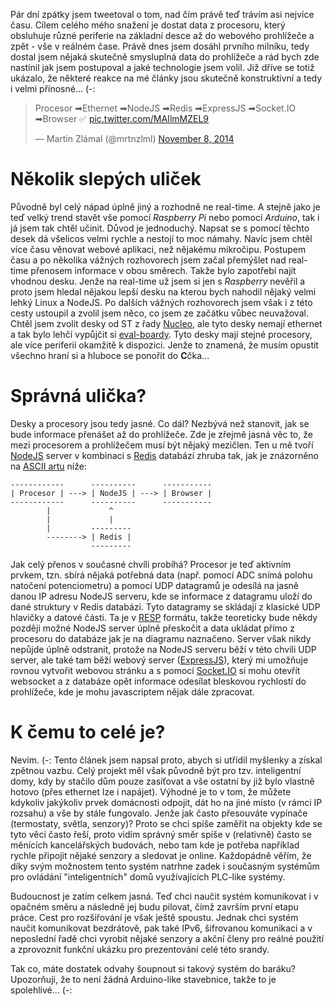 Pár dní zpátky jsem tweetoval o tom, nad čím právě teď trávím asi nejvíce času. Cílem celého mého snažení je dostat data z procesoru, který obsluhuje různé periferie na základní desce až do webového prohlížeče a zpět - vše v reálném čase. Právě dnes jsem dosáhl prvního milníku, tedy dostal jsem nějaká skutečně smysluplná data do prohlížeče a rád bych zde nastínil jak jsem postupoval a jaké technologie jsem volil. Již dříve se totiž ukázalo, že některé reakce na mé články jsou skutečně konstruktivní a tedy i velmi přínosné... (-:

<blockquote class="twitter-tweet" lang="en"><p>Procesor ➡Ethernet ➡NodeJS ➡Redis ➡ExpressJS ➡Socket.IO ➡Browser ✅ <a href="http://t.co/MAIlmMZEL9">pic.twitter.com/MAIlmMZEL9</a></p>&mdash; Martin Zlámal (@mrtnzlml) <a href="https://twitter.com/mrtnzlml/status/531104236571230208">November 8, 2014</a></blockquote>
<script async src="//platform.twitter.com/widgets.js" charset="utf-8"></script>

Několik slepých uliček
======================
Původně byl celý nápad úplně jiný a rozhodně ne real-time. A stejně jako je teď velký trend stavět vše pomocí *Raspberry Pi* nebo pomocí *Arduino*, tak i já jsem tak chtěl učinit. Důvod je jednoduchý. Napsat se s pomocí těchto desek dá všelicos velmi rychle a nestojí to moc námahy. Navíc jsem chtěl více času věnovat webové aplikaci, než nějakému mikročipu. Postupem času a po několika vážných rozhovorech jsem začal přemýšlet nad real-time přenosem informace v obou směrech. Takže bylo zapotřebí najít vhodnou desku. Jenže na real-time už jsem si jen s *Raspberry* nevěřil a proto jsem hledal nějakou lepší desku na kterou bych nahodil nějaký velmi lehký Linux a NodeJS. Po dalších vážných rozhovorech jsem však i z této cesty ustoupil a zvolil jsem něco, co jsem ze začátku vůbec neuvažoval. Chtěl jsem zvolit desky od ST z řady [Nucleo](www.st.com/stm32nucleo), ale tyto desky nemají ethernet a tak bylo lehčí vypůjčit si [eval-boardy](www.st.com/stm3220g-eval). Tyto desky mají stejné procesory, ale více periferií okamžitě k dispozici. Jenže to znamená, že musím opustit všechno hraní si a hluboce se ponořit do **C**čka...

Správná ulička?
===============
Desky a procesory jsou tedy jasné. Co dál? Nezbývá než stanovit, jak se bude informace přenášet až do prohlížeče. Zde je zřejmě jasná věc to, že mezi procesorem a prohlížečem musí být nějaký mezičlen. Ten u mě tvoří [NodeJS](http://nodejs.org/) server v kombinaci s [Redis](http://redis.io/) databází zhruba tak, jak je znázorněno na [ASCII artu](http://cs.wikipedia.org/wiki/ASCII_art) níže:

```
------------      ----------      -----------
| Procesor | ---> | NodeJS | ---> | Browser |
------------      ----------      -----------
        |             ^
        |             |
        |         ---------
        --------> | Redis |
                  ---------
```

Jak celý přenos v současné chvíli probíhá? Procesor je teď aktivním prvkem, tzn. sbírá nějaká potřebná data (např. pomocí ADC snímá polohu natočení potenciometru) a pomocí UDP datagramů je odesílá na jasně danou IP adresu NodeJS serveru, kde se informace z datagramu uloží do dané struktury v Redis databázi. Tyto datagramy se skládají z klasické UDP hlavičky a datové části. Ta je v [RESP](http://redis.io/topics/protocol) formátu, takže teoreticky bude někdy později možné NodeJS server úplně přeskočit a data ukládat přímo z procesoru do databáze jak je na diagramu naznačeno. Server však nikdy nepůjde úplně odstranit, protože na NodeJS serveru běží v této chvíli UDP server, ale také tam běží webový server ([ExpressJS](http://expressjs.com/)), který mi umožňuje rovnou vytvořit webovou stránku a s pomocí [Socket.IO](http://socket.io/) si mohu otevřít websocket a z databáze opět informace odesílat bleskovou rychlostí do prohlížeče, kde je mohu javascriptem nějak dále zpracovat.

K čemu to celé je?
==================
Nevím. (-: Tento článek jsem napsal proto, abych si utřídil myšlenky a získal zpětnou vazbu. Celý projekt měl však původně být pro tzv. inteligentní domy, kdy by stačilo dům pouze zasíťovat a vše ostatní by již bylo vlastně hotovo (přes ethernet lze i napájet). Výhodné je to v tom, že můžete kdykoliv jakýkoliv prvek domácnosti odpojit, dát ho na jiné místo (v rámci IP rozsahu) a vše by stále fungovalo. Jenže jak často přesouváte vypínače (termostaty, světla, senzory)? Proto se chci spíše zaměřit na objekty kde se tyto věci často řeší, proto vidím správný směr spíše v (relativně) často se měnících kancelářských budovách, nebo tam kde je potřeba například rychle připojit nějaké senzory a sledovat je online. Každopádně věřím, že díky svým možnostem tento systém natrhne zadek i současným systémům pro ovládání "inteligentních" domů využívajících PLC-like systémy.

Budoucnost je zatím celkem jasná. Teď chci naučit systém komunikovat i v opačném směru a následně jej budu pilovat, čímž završím první etapu práce. Cest pro rozšiřování je však ještě spoustu. Jednak chci systém naučit komunikovat bezdrátově, pak také IPv6, šifrovanou komunikaci a v neposlední řadě chci vyrobit nějaké senzory a akční členy pro reálné použití a zprovoznit funkční ukázku pro prezentování celé této srandy.

Tak co, máte dostatek odvahy šoupnout si takový systém do baráku? Upozorňuji, že to není žádná Arduino-like stavebnice, takže to je spolehlivé... (-: